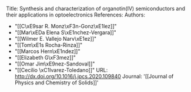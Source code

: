 Title: Synthesis and characterization of organotin(IV) semiconductors and their applications
  in optoelectronics
References:
  Authors:
  - "[[C\xE9sar R. Monz\xF3n-Gonz\xE1lez]]"
  - "[[Mar\xEDa Elena S\xE1nchez-Vergara]]"
  - "[[Wilmer E. Vallejo Narv\xE1ez]]"
  - "[[Tom\xE1s Rocha-Rinza]]"
  - "[[Marcos Hern\xE1ndez]]"
  - "[[Elizabeth G\xF3mez]]"
  - "[[Omar Jim\xE9nez-Sandoval]]"
  - "[[Cecilio \xC1lvarez-Toledano]]"
  URL: http://dx.doi.org/10.1016/j.jpcs.2020.109840
Journal: '[[Journal of Physics and Chemistry of Solids]]'

